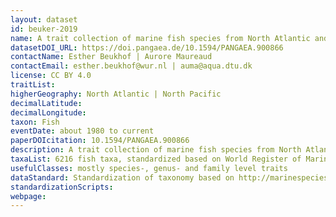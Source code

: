 ```yaml
---
layout: dataset
id: beuker-2019
name: A trait collection of marine fish species from North Atlantic and Northeast Pacific continental shelf seas
datasetDOI_URL: https://doi.pangaea.de/10.1594/PANGAEA.900866
contactName: Esther Beukhof | Aurore Maureaud
contactEmail: esther.beukhof@wur.nl | auma@aqua.dtu.dk
license: CC BY 4.0
traitList: 
higherGeography: North Atlantic | North Pacific
decimalLatitude:
decimalLongitude:
taxon: Fish
eventDate: about 1980 to current
paperDOIcitation: 10.1594/PANGAEA.900866
description: A trait collection of marine fish species from North Atlantic and Northeast Pacific continental shelf seas.
taxaList: 6216 fish taxa, standardized based on World Register of Marine Species
usefulClasses: mostly species-, genus- and family level traits
dataStandard: Standardization of taxonomy based on http://marinespecies.org/
standardizationScripts: 
webpage: 
---
```

